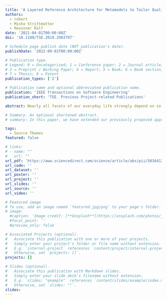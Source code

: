 ```yaml
---
title: 'A Layered Reference Architecture for Metamodels to Tailor Quality Modeling and Analysis'
authors:
  - robert
  - Misha Strittmatter
  - Reussner Ralf
date: '2021-04-01T00:00:00Z'
doi: '10.1109/TSE.2019.2903797'

# Schedule page publish date (NOT publication's date).
publishDate: '2022-09-01T00:00:00Z'

# Publication type.
# Legend: 0 = Uncategorized; 1 = Conference paper; 2 = Journal article;
# 3 = Preprint / Working Paper; 4 = Report; 5 = Book; 6 = Book section;
# 7 = Thesis; 8 = Patent
publication_types: ['2']

# Publication name and optional abbreviated publication name.
publication: 'IEEE Transactions on Software Engineering'
publication_short: 'TSE. Previous Project-related Publications'

abstract: Nearly all facets of our everyday life strongly depend on software-intensive systems. Besides correctness, highly relevant quality properties of these systems include performance, as directly perceived by the user, and maintainability, as an important decision factor for evolution. These quality properties strongly depend on architectural design decisions. Hence, to ensure high quality, research and practice is interested in approaches to analyze the system architecture for quality properties. Therefore, models of the system architecture are created and used for analysis. Many different languages (often defined by metamodels) exist to model the systems and reason on their quality. Such languages are mostly specific to quality properties, tools or development paradigms. Unfortunately, the creation of a specific model for any quality property of interest and any different tool used is simply infeasible. Current metamodels for quality modeling and analysis are often not designed to be extensible and reusable. Experience from generalizing and extending metamodels result in hard to evolve and overly complex metamodels. A systematic way of creating, extending and reusing metamodels for quality modeling and analysis, or parts of them, does not exist yet. When comparing metamodels for different quality properties, however, substantial parts show quite similar language features. This leads to our approach to define the first reference architecture for metamodels for quality modeling and analysis. A reference architecture in software engineering provides a general architecture for a given application domain. In this paper, we investigate the applicability of modularization concepts from object-oriented design and the idea of a reference architecture to metamodels for quality modeling and analysis to systematically create, extend and reuse metamodel parts. Thus, the reference architecture allows to tailor metamodels. Requirements on the reference architecture are gathered from a historically grown metamodel. We specify modularization concepts as a foundation of the reference architecture. Detailed application guidelines are described. We argue the reference architecture supports instance compatibility and non-intrusive, independent extension of metamodels. In four case studies, we refactor historically grown metamodels and compare them to the original metamodels. The study results show the reference architecture significantly improves evolvability as well as need-specific use and reuse of metamodels.

# Summary. An optional shortened abstract.
# summary: In this paper, we have extended our previously proposed approach for the characterization and the detection of SPAs that was designed to be integrated into CI/CDD pipelines, and its implementation is computationally efficient.

tags:
  - Source Themes
featured: false

# links:
# - name: ""
#   url: ""
url_pdf: 'https://www.sciencedirect.com/science/article/abs/pii/S016412122200142X?via%3Dihub'
url_code: ''
url_dataset: ''
url_poster: ''
url_project: ''
url_slides: ''
url_source: ''
url_video: ''

# Featured image
# To use, add an image named `featured.jpg/png` to your page's folder.
# image:
  #caption: 'Image credit: [**Unsplash**](https://unsplash.com/photos/jdD8gXaTZsc)'
  #focal_point: ''
  #preview_only: false

# Associated Projects (optional).
#   Associate this publication with one or more of your projects.
#   Simply enter your project's folder or file name without extension.
#   E.g. `internal-project` references `content/project/internal-project/index.md`.
#   Otherwise, set `projects: []`.
projects: []

# Slides (optional).
#   Associate this publication with Markdown slides.
#   Simply enter your slide deck's filename without extension.
#   E.g. `slides: "example"` references `content/slides/example/index.md`.
#   Otherwise, set `slides: ""`.
slides:
---
```


